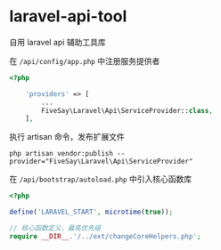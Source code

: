 # laravel-api-tool
自用 laravel api 辅助工具库


在 `/api/config/app.php` 中注册服务提供者

```php
<?php

    'providers' => [
        ...
        FiveSay\Laravel\Api\ServiceProvider::class,
    ],
```


执行 artisan 命令，发布扩展文件

```
php artisan vendor:publish --provider="FiveSay\Laravel\Api\ServiceProvider"
```


在 `/api/bootstrap/autoload.php` 中引入核心函数库

```php
<?php

define('LARAVEL_START', microtime(true));

// 核心函数定义，最高优先级
require __DIR__.'/../ext/changeCoreHelpers.php';
```